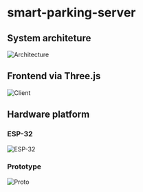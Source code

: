 # smart-parking-server

## System architeture

![Architecture](https://i.imgur.com/LHS45Gp.png)

## Frontend via Three.js

![Client](https://i.imgur.com/cZ5ZFUN.png)

## Hardware platform
### ESP-32  
![ESP-32](https://i.imgur.com/umE8t7D.png)

### Prototype
![Proto](https://i.imgur.com/43behna.png)
